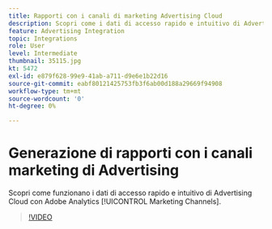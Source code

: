```yaml
---
title: Rapporti con i canali di marketing Advertising Cloud
description: Scopri come i dati di accesso rapido e intuitivo di Advertising Cloud funzionano con i canali di marketing Adobe Analytics.
feature: Advertising Integration
topic: Integrations
role: User
level: Intermediate
thumbnail: 35115.jpg
kt: 5472
exl-id: e879f628-99e9-41ab-a711-d9e6e1b22d16
source-git-commit: eabf80121425753fb3f6ab00d188a29669f94908
workflow-type: tm+mt
source-wordcount: '0'
ht-degree: 0%

---
```


# Generazione di rapporti con i canali marketing di Advertising 

Scopri come funzionano i dati di accesso rapido e intuitivo di Advertising Cloud con Adobe Analytics [!UICONTROL Marketing Channels].

>[!VIDEO](https://video.tv.adobe.com/v/35115/?quality=12&learn=on)
